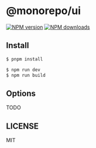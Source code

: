 # @monorepo/ui

[![NPM version](https://img.shields.io/npm/v/@monorepo/ui.svg?style=flat)](https://npmjs.com/package/@monorepo/ui)
[![NPM downloads](http://img.shields.io/npm/dm/@monorepo/ui.svg?style=flat)](https://npmjs.com/package/@monorepo/ui)

## Install

```bash
$ pnpm install
```

```bash
$ npm run dev
$ npm run build
```

## Options

TODO

## LICENSE

MIT
